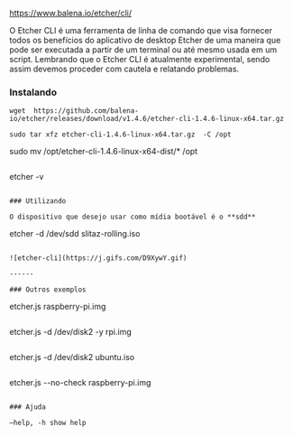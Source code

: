 https://www.balena.io/etcher/cli/

O Etcher CLI é uma ferramenta de linha de comando que visa fornecer todos os benefícios do aplicativo de desktop Etcher de uma maneira que pode ser executada a partir de um terminal ou até mesmo usada em um script. Lembrando que o Etcher CLI é atualmente experimental, sendo assim devemos proceder com cautela e relatando problemas.

### Instalando

```
wget  https://github.com/balena-io/etcher/releases/download/v1.4.6/etcher-cli-1.4.6-linux-x64.tar.gz
```
```
sudo tar xfz etcher-cli-1.4.6-linux-x64.tar.gz  -C /opt
```
sudo mv /opt/etcher-cli-1.4.6-linux-x64-dist/* /opt
```
```
etcher -v
```

### Utilizando

O dispositivo que desejo usar como mídia bootável é o **sdd**

```
etcher -d /dev/sdd  slitaz-rolling.iso
```

![etcher-cli](https://j.gifs.com/D9XywY.gif)

------

### Outros exemplos

```
etcher.js raspberry-pi.img
```
```
etcher.js -d /dev/disk2 -y rpi.img
```
```
etcher.js -d /dev/disk2 ubuntu.iso
```
```
etcher.js --no-check raspberry-pi.img
```

### Ajuda

–help, -h show help